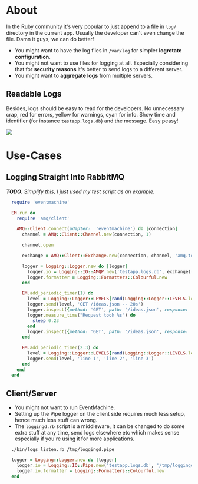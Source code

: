 # About

In the Ruby community it's very popular to just append to a file in `log/` directory in the current app. Usually the developer can't even change the file. Damn it guys, we can do better!

* You might want to have the log files in `/var/log` for simpler **logrotate configuration**.
* You might not want to use files for logging at all. Especially considering that for **security reasons** it's better to send logs to a different server.
* You might want to **aggregate logs** from multiple servers.

## Readable Logs

Besides, logs should be easy to read for the developers. No unnecessary crap, red for errors, yellow for warnings, cyan for info. Show time and identifier (for instance `testapp.logs.db`) and the message. Easy peasy!

<img src="https://raw.github.com/botanicus/logging4hackers/master/logger.png" />

# Use-Cases

## Logging Straight Into RabbitMQ

***TODO**: Simplify this, I just used my test script as an example.*

```ruby
  require 'eventmachine'

  EM.run do
    require 'amq/client'

    AMQ::Client.connect(adapter:  'eventmachine') do |connection|
      channel = AMQ::Client::Channel.new(connection, 1)

      channel.open

      exchange = AMQ::Client::Exchange.new(connection, channel, 'amq.topic', :topic)

      logger = Logging::Logger.new do |logger|
        logger.io = Logging::IO::AMQP.new('testapp.logs.db', exchange)
        logger.formatter = Logging::Formatters::Colourful.new
      end

      EM.add_periodic_timer(1) do
        level = Logging::Logger::LEVELS[rand(Logging::Logger::LEVELS.length)]
        logger.send(level, 'GET /ideas.json -- 20s')
        logger.inspect({method: 'GET', path: '/ideas.json', response: '200'}.to_json)
        logger.measure_time("Request took %s") do
          sleep 0.23
        end
        logger.inspect({method: 'GET', path: '/ideas.json', response: '200'})
      end

      EM.add_periodic_timer(2.3) do
        level = Logging::Logger::LEVELS[rand(Logging::Logger::LEVELS.length)]
        logger.send(level, 'line 1', 'line 2', 'line 3')
      end
    end
  end
```

## Client/Server

* You might not want to run EventMachine.
* Setting up the Pipe logger on the client side requires much less setup, hence much less stuff can wrong.
* The `loggingd.rb` script is a middleware, it can be changed to do some extra stuff at any time, send logs elsewhere etc which makes sense especially if you're using it for more applications.

```
  ./bin/logs_listen.rb /tmp/loggingd.pipe
```

```ruby
  logger = Logging::Logger.new do |logger|
    logger.io = Logging::IO::Pipe.new('testapp.logs.db', '/tmp/loggingd.pipe')
    logger.io.formatter = Logging::Formatters::Colourful.new
  end
```
